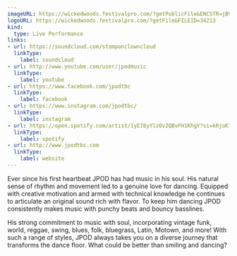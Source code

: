 ```yaml
---
imageURL: https://wickedwoods.festivalpro.com/?getPublicFile&ENCSTR=jBVPxjVgCkEoDJjbLfFD
logoURL: https://wickedwoods.festivalpro.com/?getFile&FILEID=34213
kind:
  type: Live Performance
links:
- url: https://soundcloud.com/stomponclowncloud
  linkType:
    label: soundcloud
- url: http://www.youtube.com/user/jpodmusic
  linkType:
    label: youtube
- url: https://www.facebook.com/jpodtbc
  linkType:
    label: facebook
- url: https://www.instagram.com/jpodtbc/
  linkType:
    label: instagram
- url: https://open.spotify.com/artist/1yE78yYlzOvZQBvFH1KhgY?si=kRjoKTzmTfGcEjw2nMFcpg
  linkType:
    label: spotify
- url: http://www.jpodtbc.com
  linkType:
    label: website
---
```

Ever since his first heartbeat JPOD has had music in his soul. His natural sense of rhythm and movement led to a genuine love for dancing. Equipped with creative motivation and armed with technical knowledge he continues to articulate an original sound rich with flavor. To keep him dancing JPOD consistently makes music with punchy beats and bouncy basslines. 

His strong commitment to music with soul, incorporating vintage funk, world, reggae, swing, blues, folk, bluegrass, Latin, Motown, and more! With such a range of styles, JPOD always takes you on a diverse journey that transforms the dance floor. What could be better than smiling and dancing?
